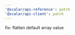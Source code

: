```yaml
---
'@scalar/api-reference': patch
'@scalar/api-client': patch
---
```


fix: flatten default array value

